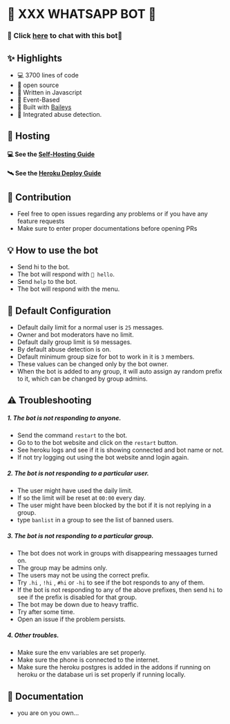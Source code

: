 # 🤖 XXX WHATSAPP BOT 🤖

### 🤖 Click [here](http://wa.me/+17122205956?text=help) to chat with this bot🤖


## ✨ Highlights

- 💻 3700 lines of code
- 💖 open source
- 💙 Written in Javascript
- 💛 Event-Based 
- 💝 Built with [Baileys](https://github.com/adiwajshing/baileys)
- 🖤 Integrated abuse detection.


## 💮 Hosting

#### 💻 See the [Self-Hosting Guide](/readme/self-hosting.md) 
#### 🛰️ See the [Heroku Deploy Guide](/readme/heroku-hosting.md)


## 💪 Contribution

+ Feel free to open issues regarding any problems or if you have any feature requests
+ Make sure to enter proper documentations before opening PRs


## 💡 How to use the bot

- Send hi to the bot.
- The bot will respond with `👋 hello`.
- Send `help` to the bot.
- The bot will respond with the menu.


## 🔧 Default Configuration

- Default daily limit for a normal user is `25` messages.
- Owner and bot moderators have no limit.
- Default daily group limit is `50` messages.
- By default abuse detection is on.
- Default minimum group size for bot to work in it is `3` members.
- These values can be changed only by the bot owner.
- When the bot is added to any group, it will auto assign ay random prefix to it, which can be changed by group admins.


## ⚠️ Troubleshooting

##### 1. The bot is not responding to anyone.
- Send the command `restart` to the bot.
- Go to to the bot website and click on the `restart` button.
- See heroku logs and see if it is showing connected and bot name or not.
- If not try logging out using the bot website annd login again.


##### 2. The bot is not responding to a particular user.
- The user might have used the daily limit.
- If so the limit will be reset at `00:00` every day.
- The user might have been blocked by the bot if it is not replying in a group.
- type `banlist` in a group to see the list of banned users.


##### 3. The bot is not responding to a particular group.
- The bot does not work in groups with disappearing messaages turned on.
- The group may be admins only.
- The users may not be using the correct prefix.
- Try `.hi` , `!hi` , `#hi` or `-hi` to see if the bot responds to any of them.
- If the bot is not responding to any of the above prefixes, then send `hi` to see if the prefix is disabled for that group.
- The bot may be down due to heavy traffic.
- Try after some time.
- Open an issue if the problem persists.


##### 4. Other troubles.
- Make sure the env variables are set properly.
- Make sure the phone is connected to the internet.
- Make sure the heroku postgres is added in the addons if running on heroku or the database uri is set properly if running locally.




## 📜 Documentation

- you are on you own...